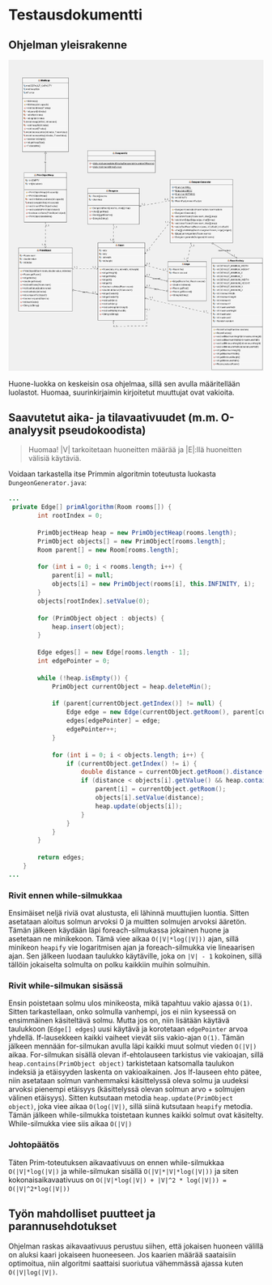 # Testausdokumentti

## Ohjelman yleisrakenne
![UML Kaavio ohjelmasta](images/UML.png)

Huone-luokka on keskeisin osa ohjelmaa, sillä sen avulla määritellään luolastot. Huomaa, suurinkirjaimin kirjoitetut muuttujat ovat vakioita.

## Saavutetut aika- ja tilavaativuudet (m.m. O-analyysit pseudokoodista)
> Huomaa! |V| tarkoitetaan huoneitten määrää ja |E|:llä huoneitten välisiä käytäviä.

Voidaan tarkastella itse Primmin algoritmin toteutusta luokasta `DungeonGenerator.java`:
```java
...
 private Edge[] primAlgorithm(Room rooms[]) {
        int rootIndex = 0;

        PrimObjectHeap heap = new PrimObjectHeap(rooms.length);
        PrimObject objects[] = new PrimObject[rooms.length];
        Room parent[] = new Room[rooms.length];
        
        for (int i = 0; i < rooms.length; i++) {
            parent[i] = null;
            objects[i] = new PrimObject(rooms[i], this.INFINITY, i);
        }
        objects[rootIndex].setValue(0);
        
        for (PrimObject object : objects) {
            heap.insert(object);
        }

        Edge edges[] = new Edge[rooms.length - 1];
        int edgePointer = 0;

        while (!heap.isEmpty()) {
            PrimObject currentObject = heap.deleteMin();
            
            if (parent[currentObject.getIndex()] != null) {
                Edge edge = new Edge(currentObject.getRoom(), parent[currentObject.getIndex()]);
                edges[edgePointer] = edge;
                edgePointer++;
            }

            for (int i = 0; i < objects.length; i++) {
                if (currentObject.getIndex() != i) {
                    double distance = currentObject.getRoom().distance(objects[i].getRoom());
                    if (distance < objects[i].getValue() && heap.contains(objects[i])) {
                        parent[i] = currentObject.getRoom();
                        objects[i].setValue(distance);
                        heap.update(objects[i]);
                    }
                }
            }
        }
        
        return edges;
    }
...
```

### Rivit ennen while-silmukkaa
Ensimäiset neljä riviä ovat alustusta, eli lähinnä muuttujien luontia. Sitten asetataan aloitus solmun arvoksi 0 ja muitten solmujen arvoksi ääretön. Tämän jälkeen käydään läpi foreach-silmukassa jokainen huone ja asetetaan ne minikekoon. Tämä viee aikaa `O(|V|*log(|V|))` ajan, sillä minikeon `heapify` vie logaritmisen ajan ja foreach-silmukka vie lineaarisen ajan. Sen jälkeen luodaan taulukko käytäville, joka on `|V| - 1` kokoinen, sillä tällöin jokaiselta solmulta on polku kaikkiin muihin solmuihin.

### Rivit while-silmukan sisässä

Ensin poistetaan solmu ulos minikeosta, mikä tapahtuu vakio ajassa `O(1)`. Sitten tarkastellaan, onko solmulla vanhempi, jos ei niin kyseessä on ensimmäinen käsiteltävä solmu. Mutta jos on, niin lisätään käytävä taulukkoon (`Edge[] edges`) uusi käytävä ja korotetaan `edgePointer` arvoa yhdellä. If-lausekkeen kaikki vaiheet vievät siis vakio-ajan `O(1)`. Tämän jälkeen mennään for-silmukan avulla läpi kaikki muut solmut vieden `O(|V|)` aikaa. For-silmukan sisällä olevan if-ehtolauseen tarkistus vie vakioajan, sillä `heap.contains(PrimObject object)` tarkistetaan katsomalla taulukon indeksiä ja etäisyyden laskenta on vakioaikainen. Jos If-lauseen ehto pätee, niin asetataan solmun vanhemmaksi käsittelyssä oleva solmu ja uudeksi arvoksi pienempi etäisyys (käsittelyssä olevan solmun arvo + solmujen välinen etäisyys). Sitten kutsutaan metodia `heap.update(PrimObject object)`, joka viee aikaa `O(log(|V|)`, sillä siinä kutsutaan `heapify` metodia. Tämän jälkeen while-silmukka toistetaan kunnes kaikki solmut ovat käsitelty. While-silmukka viee siis aikaa `O(|V|)`

### Johtopäätös

Täten Prim-toteutuksen aikavaativuus on ennen while-silmukkaa `O(|V|*log(|V|)` ja while-silmukan sisällä `O(|V|*|V|*log(|V|))` ja siten kokonaisaikavaativuus on `O(|V|*log(|V|) + |V|^2 * log(|V|)) = O(|V|^2*log(|V|))`


## Työn mahdolliset puutteet ja parannusehdotukset

Ohjelman raskas aikavaativuus perustuu siihen, että jokaisen huoneen välillä on aluksi kaari jokaiseen huoneeseen. Jos kaarien määrää saataisiin optimoitua, niin algoritmi saattaisi suoriutua vähemmässä ajassa kuten `O(|V|log(|V|)`. 